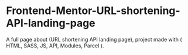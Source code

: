 # Frontend-Mentor-URL-shortening-API-landing-page
A full page about (URL shortening API landing page), project made with ( HTML, SASS, JS, API, Modules, Parcel ).

